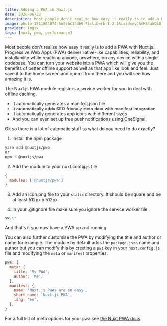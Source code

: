 ```yaml
---
title: Adding a PWA in Nuxt.js
date: 2020-06-28
description: Most people don't realise how easy it really is to add a PWA with Nuxt.js. Progressive Web Apps (PWA) deliver native-like capabilities, reliability, and installability while reaching anyone, anywhere, on any device with a single codebase.
image: photo-1511804074-5e57bc14db9f?ixlib=rb-1.2.1&ixid=eyJhcHBfaWQiOjEyMDd9&auto=format&fit=crop
provider: imgix
tags: [nuxt, pwa, performance]
---
```


Most people don't realise how easy it really is to add a PWA with Nuxt.js. Progressive Web Apps (PWA) deliver native-like capabilities, reliability, and installability while reaching anyone, anywhere, on any device with a single codebase. You can turn your website into a PWA which will give you the benefits of better offline support as well as that app like look and feel. Just save it to the home screen and open it from there and you will see how amazing it is.

The Nuxt.js PWA module registers a service worker for you to deal with offline caching.

- It automatically generates a manifest.json file
- It automatically adds SEO friendly meta data with manifest integration
- It automatically generates app icons with different sizes
- And you can even set up free push notifications using OneSignal

Ok so there is a lot of automatic stuff so what do you need to do exactly?

1. Install the npm package

```bash
yarn add @nuxtjs/pwa
or
npm i @nuxtjs/pwa
```

2. Add the module to your nuxt.config.js file

```javascript
{
  modules: ['@nuxtjs/pwa']
}
```

3. Add an icon.png file to your `static` directory. It should be square and be at least 512px x 512px.

4. In your .gitignore file make sure you ignore the service worker file.

```markdown
sw.\*
```

And that's it you now have a PWA up and running.

You can also further customise the PWA by modifying the title and author or name for example. The module by default adds the `package.json` name and author but you can modify this by creating a `pwa` key in your `nuxt.config.js` file and modifying the `meta` or `manifest` properties.

```javascript
pwa: {
  meta: {
    title: 'My PWA',
    author: 'Me',
  },
  manifest: {
    name: 'Nuxt.js PWAs are so easy',
    short_name: 'Nuxt.js PWA',
    lang: 'en',
  },
}
```

For a full list of meta options for your pwa see [the Nuxt PWA docs](https://pwa.nuxtjs.org/modules/meta.html#mobileappios)
